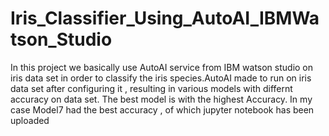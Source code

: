 # Iris_Classifier_Using_AutoAI_IBMWatson_Studio
In this project we basically use AutoAI service from IBM watson studio on iris data set in order to classify the iris species.AutoAI made to run on iris data set after 
configuring it , resulting in various models with differnt accuracy on data set. The best model is with the highest Accuracy. 
In my case Model7 had the best accuracy , of which jupyter notebook has been uploaded
